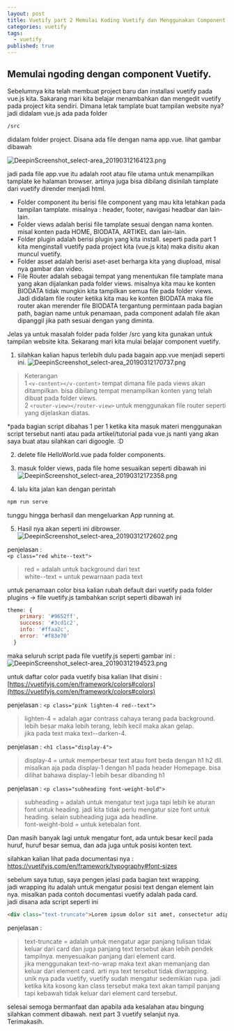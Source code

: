 ```yaml
---
layout: post
title: Vuetify part 2 Memulai Koding Vuetify dan Menggunakan Component Text dan Color
categories: vuetify
tags:
  - vuetify
published: true
---
```

## Memulai ngoding dengan component Vuetify.

Sebelumnya kita telah membuat project baru dan installasi vuetify pada vue.js kita.
Sakarang mari kita belajar menambahkan dan mengedit vuetify pada project kita sendiri.
Dimana letak tamplate buat tampilan website nya? jadi didalam vue.js ada pada folder 
```html
/src 
```
didalam folder project. Disana ada file dengan nama app.vue. lihat gambar dibawah

![DeepinScreenshot_select-area_20190312164123.png](https://raw.githubusercontent.com/akhmadsyarif04/blog/gh-pages/_posts/DeepinScreenshot_select-area_20190312164123.png)

jadi pada file app.vue itu adalah root atau file utama untuk menampilkan tamplate ke halaman browser. artinya juga bisa dibilang disinilah tamplate dari vuetify dirender menjadi html.

- Folder component itu berisi file component yang mau kita letahkan pada tampilan tamplate. misalnya : header, footer, navigasi headbar dan lain-lain.  
- Folder views adalah berisi file tamplate sesuai dengan nama konten. misal konten pada HOME, BIODATA, ARTIKEL dan lain-lain.  
- Folder plugin adalah berisi plugin yang kita install. seperti pada part 1 kita menginstall vuetify pada project kita (vue.js kita) maka disitu akan muncul vuetify.
- Folder asset adalah berisi aset-aset berharga kita yang diupload, misal nya gambar dan video.
- File Router adalah sebagai tempat yang menentukan file tamplate mana yang akan dijalankan pada folder views. misalnya kita mau ke konten BIODATA tidak mungkin kita tampilkan semua file pada folder views. Jadi didalam file router ketika kita mau ke konten BIODATA maka file router akan merender file BIODATA tergantung permintaan pada bagian path, bagian name untuk penamaan, pada component adalah file akan dipanggil jika path sesuai dengan yang diminta.

Jelas ya untuk masalah folder pada folder /src yang kita gunakan untuk tampilan website kita. 
Sekarang mari kita mulai belajar component vuetify.

1. silahkan kalian hapus terlebih dulu pada bagain app.vue menjadi seperti ini.
![DeepinScreenshot_select-area_20190312170737.png](https://raw.githubusercontent.com/akhmadsyarif04/blog/gh-pages/_posts/DeepinScreenshot_select-area_20190312170737.png)

> Keterangan  
1  ```<v-content></v-content>``` tempat dimana file pada views akan ditampilkan. bisa dibilang tempat menampilkan konten yang telah dibuat pada folder views.  
2 ```<router-view></router-view>``` untuk menggunakan file router seperti yang dijelaskan diatas.

*pada bagian script dibahas 1 per 1 ketika kita masuk materi menggunakan script tersebut nanti atau pada artikel/tutorial pada vue.js nanti yang akan saya buat atau silahkan cari digoogle. :D


2. delete file HelloWorld.vue pada folder components.
3. masuk folder views, pada file home sesuaikan seperti dibawah ini
![DeepinScreenshot_select-area_20190312172358.png](https://raw.githubusercontent.com/akhmadsyarif04/blog/gh-pages/_posts/DeepinScreenshot_select-area_20190312172358.png)

4. lalu kita jalan kan dengan perintah 
```html
npm run serve
```
tunggu hingga berhasil dan mengeluarkan App running at. 

5. Hasil nya akan seperti ini dibrowser.
![DeepinScreenshot_select-area_20190312172602.png](https://raw.githubusercontent.com/akhmadsyarif04/blog/gh-pages/_posts/DeepinScreenshot_select-area_20190312172602.png)

penjelasan :   
``` <p class="red white--text"> ``` 
> red = adalah untuk background dari text  
white--text = untuk pewarnaan pada text

untuk penamaan color bisa kalian rubah default dari vuetify pada folder plugins -> file vuetify.js tambahkan 
script seperti dibawah ini

```javascript
theme: {
    primary: '#9652ff',
    success: '#3cd1c2',
    info: '#ffaa2c',
    error: '#f83e70'
  }
```
maka seluruh script pada file vuetify.js seperti gambar ini :
![DeepinScreenshot_select-area_20190312194523.png](https://raw.githubusercontent.com/akhmadsyarif04/blog/gh-pages/_posts/DeepinScreenshot_select-area_20190312194523.png)


untuk daftar color pada vuetify bisa kalian lihat disini : [https://vuetifyjs.com/en/framework/colors#colors](https://vuetifyjs.com/en/framework/colors#colors)

penjelasan :
``` <p class="pink lighten-4 red--text"> ```  
> lighten-4 = adalah agar contrass cahaya terang pada background. lebih besar maka lebih terang, lebih kecil maka akan gelap.  
jika pada text maka text--darken-4.

penjelasan :
``` <h1 class="display-4"> ```  
> display-4 = untuk memperbesar text atau font beda dengan h1 h2 dll.  
misalkan aja pada display-1 dengan h1 pada header Homepage. bisa dilihat bahawa display-1 lebih besar dibanding h1

penjelasan : 
``` <p class="subheading font-weight-bold"> ```
> subheading = adalah untuk mengatur text juga tapi lebih ke aturan font untuk heading. jadi kita tidak perlu mengatur size font untuk heading. selain subheading juga ada headline.  
font-weight-bold = untuk ketebalan font.

Dan masih banyak lagi untuk mengatur font, ada untuk besar kecil pada huruf, huruf besar semua, dan ada juga untuk posisi konten text. 

silahkan kalian lihat pada documentasi nya : https://vuetifyjs.com/en/framework/typography#font-sizes

sebelum saya tutup, saya pengen jelasi pada bagian text wrapping.  
jadi wrapping itu adalah untuk mengatur posisi text dengan element lain nya. misalkan pada contoh documentasi vuetify adalah pada card.  
jadi disana ada script seperti ini 
```html
<div class="text-truncate">Lorem ipsum dolor sit amet, consectetur adipiscing elit, sed do eiusmod tempor incididunt ut labore et dolore magna aliqua.</div>
```

penjelasan :
> text-truncate = adalah untuk mengatur agar panjang tulisan tidak keluar dari card dan juga panjang text tersebut akan lebih pendek tampilnya. menyesuaikan panjang dari element card.  
jika menggunakan text-no-wrap maka text akan memanjang dan keluar dari element card. arti nya text tersebut tidak diwrapping.  
unik nya pada vuetify, vuetify sudah mengatur sedemikian rupa. jadi ketika kita kosong kan class tersebut maka text akan tampil panjang tapi kebawah tidak keluar dari element card tersebut.

selesai semoga bermanfaat dan apabila ada kesalahan atau bingung silahkan comment dibawah. next part 3 vuetify selanjut nya.  
Terimakasih.


